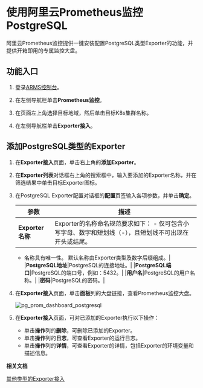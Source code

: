 # 使用阿里云Prometheus监控PostgreSQL

阿里云Prometheus监控提供一键安装配置PostgreSQL类型Exporter的功能，并提供开箱即用的专属监控大盘。

## 功能入口

1.  登录[ARMS控制台](https://arms.console.aliyun.com/#/home)。

2.  在左侧导航栏单击**Prometheus监控**。

3.  在页面左上角选择目标地域，然后单击目标K8s集群名称。

4.  在左侧导航栏单击**Exporter接入**。


## 添加PostgreSQL类型的Exporter

1.  在**Exporter接入**页面，单击右上角的**添加Exporter**。

2.  在**Exporter列表**对话框右上角的搜索框中，输入要添加的Exporter名称，并在筛选结果中单击目标Exporter图标。

3.  在PostgreSQL Exporter配置对话框的**配置**页签输入各项参数，并单击**确定**。

    |参数|描述|
    |--|--|
    |**Exporter名称**|Exporter的名称命名规范要求如下：    -   仅可包含小写字母、数字和短划线（-），且短划线不可出现在开头或结尾。
    -   名称具有唯一性。
默认名称由Exporter类型及数字后缀组成。|
    |**PostgreSQL地址**|PostgreSQL的连接地址。|
    |**PostgreSQL端口**|PostgreSQL的端口号，例如：5432。|
    |**用户名**|PostgreSQL的用户名称。|
    |**密码**|PostgreSQL的密码。|

4.  在**Exporter接入**页面，单击**面板**列的大盘链接，查看Prometheus监控大盘。

    ![pg_prom_dashboard_postgresql](https://static-aliyun-doc.oss-accelerate.aliyuncs.com/assets/img/zh-CN/0284298951/p97641.png)

5.  在**Exporter接入**页面，可对已添加的Exporter执行以下操作：

    -   单击**操作**列的**删除**，可删除已添加的Exporter。
    -   单击**操作**列的**日志**，可查看Exporter的运行日志。
    -   单击**操作**列的**详情**，可查看Exporter的详情，包括Exporter的环境变量和描述信息。

**相关文档**  


[其他类型的Exporter接入]()

